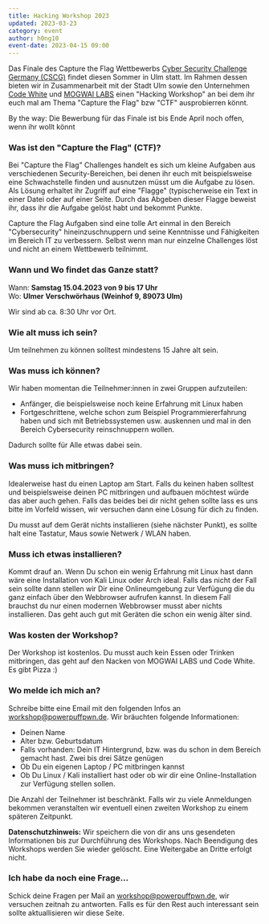 ```yaml
---
title: Hacking Workshop 2023
updated: 2023-03-23
category: event
author: h0ng10
event-date: 2023-04-15 09:00
---
```



Das Finale des Capture the Flag Wettbewerbs [Cyber Security Challenge Germany (CSCG)](https://cscg.de/) findet diesen Sommer in Ulm statt. Im Rahmen dessen bieten wir in Zusammenarbeit mit der Stadt Ulm sowie den Unternehmen [Code White](https://www.code-white.com/en/) und [MOGWAI LABS](https://mogwailabs.de/en/) einen "Hacking Workshop" an bei dem ihr euch mal am Thema "Capture the Flag" bzw "CTF" ausprobierren könnt.

By the way: Die Bewerbung für das Finale ist bis Ende April noch offen, wenn ihr wollt könnt

### Was ist den "Capture the Flag" (CTF)?
Bei "Capture the Flag" Challenges handelt es sich um kleine Aufgaben aus verschiedenen Security-Bereichen, bei denen ihr euch mit beispielsweise eine Schwachstelle finden und ausnutzen müsst um die Aufgabe zu lösen. Als Lösung erhaltet ihr Zugriff auf eine "Flagge" (typischerweise ein Text in einer Datei oder auf einer Seite. Durch das Abgeben dieser Flagge beweist ihr, dass ihr die Aufgabe gelöst habt und bekommt Punkte.

Capture the Flag Aufgaben sind eine tolle Art einmal in den Bereich "Cybersecurity" hineinzuschnuppern und seine Kenntnisse und Fähigkeiten im Bereich IT zu verbessern. Selbst wenn man nur einzelne Challenges löst und nicht an einem Wettbewerb teilnimmt.

### Wann und Wo findet das Ganze statt?
Wann: **Samstag 15.04.2023 von 9 bis 17 Uhr**   
Wo: **Ulmer Verschwörhaus (Weinhof 9, 89073 Ulm)**  

Wir sind ab ca. 8:30 Uhr vor Ort.

### Wie alt muss ich sein?
Um teilnehmen zu können solltest mindestens 15 Jahre alt sein.

### Was muss ich können?
Wir haben momentan die Teilnehmer:innen in zwei Gruppen aufzuteilen:

- Anfänger, die beispielsweise noch keine Erfahrung mit Linux haben
- Fortgeschrittene, welche schon zum Beispiel Programmiererfahrung haben und sich mit Betriebssystemen usw. auskennen und mal in den Bereich Cybersecurity reinschnuppern wollen.

Dadurch sollte für Alle etwas dabei sein.

### Was muss ich mitbringen?
Idealerweise hast du einen Laptop am Start. Falls du keinen haben solltest und beispielsweise deinen PC mitbringen und aufbauen möchtest würde das aber auch gehen. Falls das beides bei dir nicht gehen sollte lass es uns bitte im Vorfeld wissen, wir versuchen dann eine Lösung für dich zu finden.

Du musst auf dem Gerät nichts installieren (siehe nächster Punkt), es sollte halt eine Tastatur, Maus sowie Netwerk / WLAN haben.

### Muss ich etwas installieren?
Kommt drauf an. Wenn Du schon ein wenig Erfahrung mit Linux hast dann wäre eine Installation von Kali Linux oder Arch ideal. Falls das nicht der Fall sein sollte dann stellen wir Dir eine Onlineumgebung zur Verfügung die du ganz einfach über den Webbrowser aufrufen kannst. In diesem Fall brauchst du nur einen modernen Webbrowser musst aber nichts installieren. Das geht auch gut mit Geräten die schon ein wenig älter sind.

### Was kosten der Workshop?
Der Workshop ist kostenlos. Du musst auch kein Essen oder Trinken mitbringen, das geht auf den Nacken von MOGWAI LABS und Code White. Es gibt Pizza :)


### Wo melde ich mich an?

Schreibe bitte eine Email mit den folgenden Infos an [workshop@powerpuffpwn.de](mailto:workshop@powerpuffpwn.de). Wir bräuchten folgende Informationen:

- Deinen Name
- Alter bzw. Geburtsdatum
- Falls vorhanden: Dein IT Hintergrund, bzw. was du schon in dem Bereich gemacht hast. Zwei bis drei Sätze genügen
- Ob Du ein eigenen Laptop / PC mitbringen kannst
- Ob Du Linux / Kali installiert hast oder ob wir dir eine Online-Installation zur Verfügung stellen sollen.

Die Anzahl der Teilnehmer ist beschränkt. Falls wir zu viele Anmeldungen bekommen veranstalten wir eventuell einen zweiten Workshop zu einem späteren Zeitpunkt.

**Datenschutzhinweis:**
Wir speichern die von dir ans uns gesendeten Informationen bis zur Durchführung des Workshops. Nach Beendigung des Workshops werden Sie wieder gelöscht. Eine Weitergabe an Dritte erfolgt nicht.

### Ich habe da noch eine Frage...
Schick deine Fragen per Mail an [workshop@powerpuffpwn.de](mailto:workshop@powerpuffpwn.de), wir versuchen zeitnah zu antworten. Falls es für den Rest auch interessant sein sollte aktuallisieren wir diese Seite.













